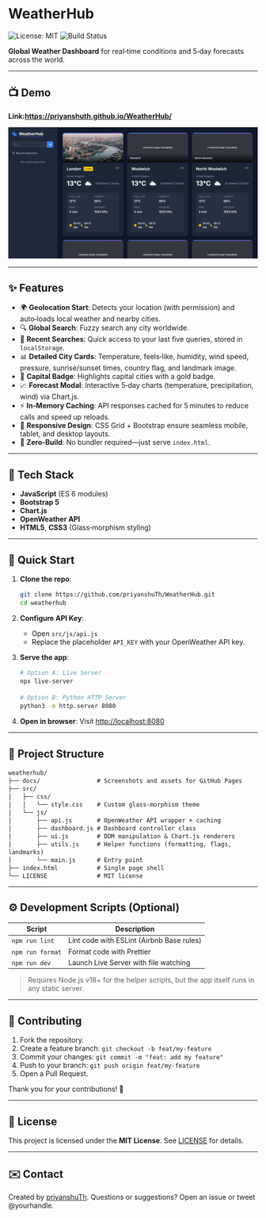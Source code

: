 # WeatherHub

![License: MIT](https://img.shields.io/badge/License-MIT-blue.svg) ![Build Status](https://img.shields.io/badge/build-passing-brightgreen)

**Global Weather Dashboard** for real‑time conditions and 5‑day forecasts across the world.

---

## 📺 Demo

**Link:https://priyanshuth.github.io/WeatherHub/**

![WeatherHub Screenshot](docs/screenshot.png)

---

## ✨ Features

- 🌍 **Geolocation Start**: Detects your location (with permission) and auto‑loads local weather and nearby cities.
- 🔍 **Global Search**: Fuzzy search any city worldwide.
- 💾 **Recent Searches**: Quick access to your last five queries, stored in `localStorage`.
- 📊 **Detailed City Cards**: Temperature, feels‑like, humidity, wind speed, pressure, sunrise/sunset times, country flag, and landmark image.
- 🏅 **Capital Badge**: Highlights capital cities with a gold badge.
- 📈 **Forecast Modal**: Interactive 5‑day charts (temperature, precipitation, wind) via Chart.js.
- ⚡ **In‑Memory Caching**: API responses cached for 5 minutes to reduce calls and speed up reloads.
- 📱 **Responsive Design**: CSS Grid + Bootstrap ensure seamless mobile, tablet, and desktop layouts.
- 🚫 **Zero‑Build**: No bundler required—just serve `index.html`.

---

## 🧰 Tech Stack

- **JavaScript** (ES 6 modules)
- **Bootstrap 5**
- **Chart.js**
- **OpenWeather API**
- **HTML5**, **CSS3** (Glass‑morphism styling)

---

## 🚀 Quick Start

1. **Clone the repo**:
   ```bash
   git clone https://github.com/priyanshuTh/WeatherHub.git
   cd weatherhub
   ```
2. **Configure API Key**:
   - Open `src/js/api.js`
   - Replace the placeholder `API_KEY` with your OpenWeather API key.
3. **Serve the app**:

   ```bash
   # Option A: Live Server
   npx live-server

   # Option B: Python HTTP Server
   python3 -m http.server 8080
   ```

4. **Open in browser**: Visit <http://localhost:8080>

---

## 📁 Project Structure

```text
weatherhub/
├── docs/                # Screenshots and assets for GitHub Pages
├── src/
│   ├── css/
│   │   └── style.css    # Custom glass‑morphism theme
│   └── js/
│       ├── api.js       # OpenWeather API wrapper + caching
│       ├── dashboard.js # Dashboard controller class
│       ├── ui.js        # DOM manipulation & Chart.js renderers
│       ├── utils.js     # Helper functions (formatting, flags, landmarks)
│       └── main.js      # Entry point
├── index.html           # Single page shell
└── LICENSE              # MIT license
```

---

## ⚙️ Development Scripts (Optional)

| Script           | Description                               |
| ---------------- | ----------------------------------------- |
| `npm run lint`   | Lint code with ESLint (Airbnb Base rules) |
| `npm run format` | Format code with Prettier                 |
| `npm run dev`    | Launch Live Server with file watching     |

> Requires Node.js v18+ for the helper scripts, but the app itself runs in any static server.

---

## 🤝 Contributing

1. Fork the repository.
2. Create a feature branch: `git checkout -b feat/my-feature`
3. Commit your changes: `git commit -m "feat: add my feature"`
4. Push to your branch: `git push origin feat/my-feature`
5. Open a Pull Request.

Thank you for your contributions! 🎉

---

## 📝 License

This project is licensed under the **MIT License**. See [LICENSE](LICENSE) for details.

---

## ✉️ Contact

Created by [priyanshuTh](https://github.com/priyanshuTh). Questions or suggestions? Open an issue or tweet @yourhandle.
